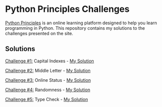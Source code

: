 # Python Principles Challenges
[Python Principles](https://pythonprinciples.com/) is an online learning platform designed to help you learn programming in Python. This repository contains my solutions to the challenges presented on the site.

## Solutions
[Challenge #1:](https://pythonprinciples.com/challenges/Capital-indexes) Capital Indexes - [My Solution](./Capital%20Indexes/capital_indexes.py)  
  
[Challenge #2:](https://pythonprinciples.com/challenges/Middle-letter) Middle Letter - [My Solution](./Middle%20Letter/middle_letter.py)  

[Challenge #3:](https://pythonprinciples.com/challenges/Online-status/) Online Status - [My Solution](./Online%20Status/online_status.py)  

[Challenge #4:](https://pythonprinciples.com/challenges/Randomness/) Randomness - [My Solution](./Randomness/randomness.py)  

[Challenge #5:](https://pythonprinciples.com/challenges/Type-check/) Type Check - [My Solution](./Type%20Check/type_check.py)

